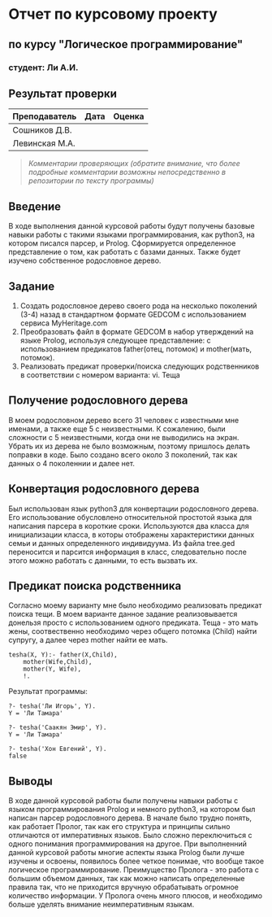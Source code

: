 # Отчет по курсовому проекту
## по курсу "Логическое программирование"

### студент: Ли А.И.

## Результат проверки

| Преподаватель     | Дата         |  Оценка       |
|-------------------|--------------|---------------|
| Сошников Д.В. |              |               |
| Левинская М.А.|              |               |

> *Комментарии проверяющих (обратите внимание, что более подробные комментарии возможны непосредственно в репозитории по тексту программы)*

## Введение

В ходе выполнения данной курсовой работы будут получены базовые навыки работы с такими языками программирования, как python3, на котором писался парсер, и Prolog. Сформируется определенное представление о том, как работать с базами данных. Также будет изучено собственное родословное дерево. 

## Задание

 1. Создать родословное дерево своего рода на несколько поколений (3-4) назад в стандартном формате GEDCOM с использованием сервиса MyHeritage.com 
 2. Преобразовать файл в формате GEDCOM в набор утверждений на языке Prolog, используя следующее представление: с использованием предикатов father(отец, потомок) и mother(мать, потомок).
 3. Реализовать предикат проверки/поиска следующих родственников в соответствии с номером варианта: 
 vi. Теща

## Получение родословного дерева

В моем родословном дерево всего 31 человек с известными мне именами, а также еще 5 с неизвестными. К сожалению, были сложности с 5 неизвестными, когда они не выводились на экран. Убрать их из дерева не было возможным, поэтому пришлось делать поправки в коде. Было создано всего около 3 поколений, так как данных о 4 поколеннии и далее нет.

## Конвертация родословного дерева

Был использован язык python3 для конвертации родословного дерева. Его использование обусловлено относительной простотой языка для написания парсера в короткие сроки. Используются два класса для инициализации класса, в которы отображены характеристики данных семьи и данных определенного индивидуума. Из файла tree.ged переносится и парсится информация в класс, следовательно после этого можно работать с данными, то есть вызвать их.

## Предикат поиска родственника

Согласно моему варианту мне было необходимо реализовать предикат поиска тещи. В моем варианте данное задание реализовывается донельзя просто с использованием одного предиката. 
Теща - это мать жены, соотвественно необходимо через общего потомка (Child) найти супругу, а далее через mother найти ее мать.

```
tesha(X, Y):- father(X,Child),
    mother(Wife,Child), 
    mother(Y, Wife), 
    !.
```

Результат программы:

```
?- tesha('Ли Игорь', Y).
Y = 'Ли Тамара'

?- tesha('Саакян Эмир', Y).
Y = 'Ли Тамара'

?- tesha('Хон Евгений', Y).
false
```

## Выводы

В ходе данной курсовой работы были получены навыки работы с языком программирования Prolog и немного python3, на котором был написан парсер родословного дерева. В начале было трудно понять, как работает Пролог, так как его структура и принципы сильно отличаются от императивных языков. Было сложно переключиться с одного понимания программирования на другое. При выполненний данной курсовой работы многие аспекты языка Prolog были лучше изучены и освоены, появилось более четкое понимае, что вообще такое логическое программирование. 
Преимущество Пролога - это работа с большим объемом данных, так как можно написать определенные правила так, что не приходится вручную обрабатывать огромное количество информации. У Пролога очень много плюсов, и необходимо больше уделять внимание неимперативным языкам.

